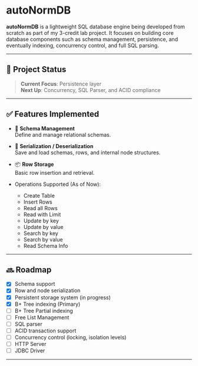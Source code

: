 # autoNormDB

**autoNormDB** is a lightweight SQL database engine being developed from scratch as part of my 3-credit lab project. It focuses on building core database components such as schema management, persistence, and eventually indexing, concurrency control, and full SQL parsing.

---

## 🚧 Project Status

> **Current Focus**: Persistence layer  
> **Next Up**: Concurrency, SQL Parser, and ACID compliance

---

## ✅ Features Implemented

- 🧱 **Schema Management**  
  Define and manage relational schemas.

- 🔁 **Serialization / Deserialization**  
  Save and load schemas, rows, and internal node structures.

- 📦 **Row Storage**  
  Basic row insertion and retrieval.

- Operations Supported (As of Now):
  - Create Table
  - Insert Rows
  - Read all Rows
  - Read with Limit
  - Update by key
  - Update by value
  - Search by key
  - Search by value
  - Read Schema Info

---

## 🔜 Roadmap

- [x] Schema support
- [x] Row and node serialization
- [x] Persistent storage system (in progress)
- [x] B+ Tree indexing (Primary)
- [ ] B+ Tree Partial indexing
- [ ] Free List Management
- [ ] SQL parser
- [ ] ACID transaction support
- [ ] Concurrency control (locking, isolation levels)
- [ ] HTTP Server
- [ ] JDBC Driver

---


